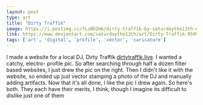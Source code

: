 ```yaml
---
layout: post
type: art
title: "Dirty Traffik"
image: https://i.postimg.cc/fLsBDZHb/dirty-traffik-by-saturdaythe13th-dfvi191.png
link: https://www.deviantart.com/saturdaythe13th/art/Dirty-Traffik-959902165
tags: ['art', 'digital', 'profile', 'vector', 'caricature']
---
```

I made a website for a local DJ, Dirty Traffik [dirtytraffik.live](http://dirtytraffik.live). I wanted a catchy, electro- profile pic.  So after searching through half a dozen filter based websites, I just drew the pic on the right.  Then I didn't like it with the website, so ended up just vector stamping a photo of the DJ and manually adding artifacts.  Now that it's all done, I like the pic I drew again.  So here's both.  They each have their merits, I think, though I imagine its difficult to dislike just one of them
